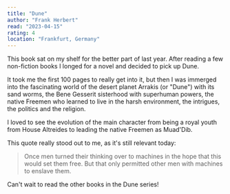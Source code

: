 ```yaml
---
title: "Dune"
author: "Frank Herbert"
read: "2023-04-15"
rating: 4
location: "Frankfurt, Germany"
---
```


This book sat on my shelf for the better part of last year. 
After reading a few non-fiction books I longed for a novel and decided to pick 
up Dune.

It took me the first 100 pages to really get into it, but then I was immerged
into the fascinating world of the desert planet Arrakis (or "Dune") with its 
sand worms, the Bene Gesserit sisterhood with superhuman powers, the native 
Freemen who learned to live in the harsh environment, the intrigues, the 
politics and the religion.

<!-- more -->

I loved to see the evolution of the main character from being a royal youth from 
House Altreides to leading the native Freemen as Muad'Dib. 

This quote really stood out to me, as it's still relevant today:

> Once men turned their thinking over to machines in the hope that this would set them free. 
> But that only permitted other men with machines to enslave them.

Can't wait to read the other books in the Dune series!
